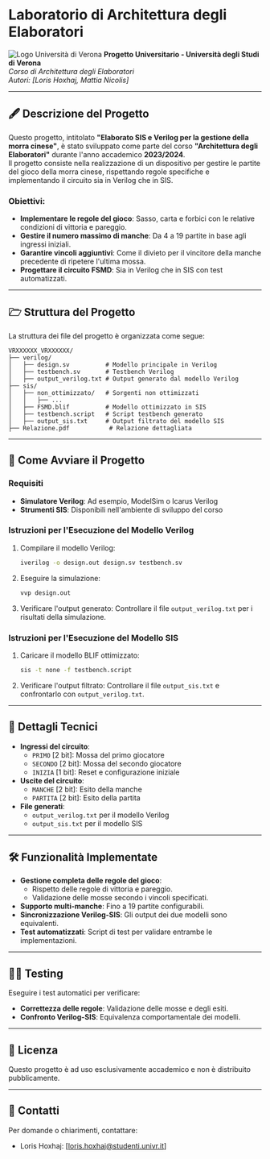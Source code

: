 # Laboratorio di Architettura degli Elaboratori
![Logo Università di Verona]([https://www.univr.it/layouts/univr-bootstrap/assets/images/logo-univr.svg](https://www.google.com/url?sa=i&url=https%3A%2F%2Fwww.univr.it%2Fit%2Frir-25marzo2019&psig=AOvVaw0757wtRZrgqjigjYQDaJWi&ust=1737363786475000&source=images&cd=vfe&opi=89978449&ved=0CBEQjRxqFwoTCNi1uMy2gYsDFQAAAAAdAAAAABAE))  
**Progetto Universitario - Università degli Studi di Verona**  
_Corso di Architettura degli Elaboratori_  
_Autori: [Loris Hoxhaj, Mattia Nicolis]_  

---

## 🖋 Descrizione del Progetto
Questo progetto, intitolato **"Elaborato SIS e Verilog per la gestione della morra cinese"**, è stato sviluppato come parte del corso **"Architettura degli Elaboratori"** durante l'anno accademico **2023/2024**.  
Il progetto consiste nella realizzazione di un dispositivo per gestire le partite del gioco della morra cinese, rispettando regole specifiche e implementando il circuito sia in Verilog che in SIS.

### Obiettivi:
- **Implementare le regole del gioco**: Sasso, carta e forbici con le relative condizioni di vittoria e pareggio.
- **Gestire il numero massimo di manche**: Da 4 a 19 partite in base agli ingressi iniziali.
- **Garantire vincoli aggiuntivi**: Come il divieto per il vincitore della manche precedente di ripetere l'ultima mossa.
- **Progettare il circuito FSMD**: Sia in Verilog che in SIS con test automatizzati.

---

## 🗁 Struttura del Progetto
La struttura dei file del progetto è organizzata come segue:
```
VRXXXXXX_VRXXXXXX/
├── verilog/
│   ├── design.sv          # Modello principale in Verilog
│   ├── testbench.sv       # Testbench Verilog
│   ├── output_verilog.txt # Output generato dal modello Verilog
├── sis/
│   ├── non_ottimizzato/   # Sorgenti non ottimizzati
│   │   ├── ...
│   ├── FSMD.blif          # Modello ottimizzato in SIS
│   ├── testbench.script   # Script testbench generato
│   ├── output_sis.txt     # Output filtrato del modello SIS
├── Relazione.pdf           # Relazione dettagliata
```

---

## 🚀 Come Avviare il Progetto
### Requisiti
- **Simulatore Verilog**: Ad esempio, ModelSim o Icarus Verilog
- **Strumenti SIS**: Disponibili nell'ambiente di sviluppo del corso

### Istruzioni per l'Esecuzione del Modello Verilog
1. Compilare il modello Verilog:
   ```bash
   iverilog -o design.out design.sv testbench.sv
   ```
2. Eseguire la simulazione:
   ```bash
   vvp design.out
   ```
3. Verificare l'output generato:
   Controllare il file `output_verilog.txt` per i risultati della simulazione.

### Istruzioni per l'Esecuzione del Modello SIS
1. Caricare il modello BLIF ottimizzato:
   ```bash
   sis -t none -f testbench.script
   ```
2. Verificare l'output filtrato:
   Controllare il file `output_sis.txt` e confrontarlo con `output_verilog.txt`.

---

## 🔰 Dettagli Tecnici
- **Ingressi del circuito**:
  - `PRIMO` [2 bit]: Mossa del primo giocatore
  - `SECONDO` [2 bit]: Mossa del secondo giocatore
  - `INIZIA` [1 bit]: Reset e configurazione iniziale
- **Uscite del circuito**:
  - `MANCHE` [2 bit]: Esito della manche
  - `PARTITA` [2 bit]: Esito della partita
- **File generati**:
  - `output_verilog.txt` per il modello Verilog
  - `output_sis.txt` per il modello SIS

---

## 🛠️ Funzionalità Implementate
- **Gestione completa delle regole del gioco**:
  - Rispetto delle regole di vittoria e pareggio.
  - Validazione delle mosse secondo i vincoli specificati.
- **Supporto multi-manche**: Fino a 19 partite configurabili.
- **Sincronizzazione Verilog-SIS**: Gli output dei due modelli sono equivalenti.
- **Test automatizzati**: Script di test per validare entrambe le implementazioni.

---

## 🥽‍♂️ Testing
Eseguire i test automatici per verificare:
- **Correttezza delle regole**: Validazione delle mosse e degli esiti.
- **Confronto Verilog-SIS**: Equivalenza comportamentale dei modelli.

---

## 📜 Licenza
Questo progetto è ad uso esclusivamente accademico e non è distribuito pubblicamente.

---

## 🧡 Contatti
Per domande o chiarimenti, contattare:
- Loris Hoxhaj: [loris.hoxhaj@studenti.univr.it]
  

